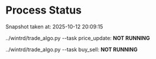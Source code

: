 # Process Status

Snapshot taken at: 2025-10-12 20:09:15

../wintrd/trade_algo.py --task price_update: **NOT RUNNING**

../wintrd/trade_algo.py --task buy_sell: **NOT RUNNING**

